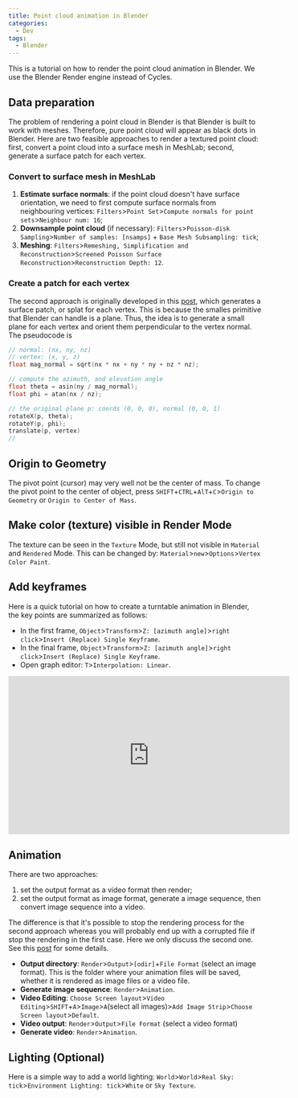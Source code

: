 ```yaml
---
title: Point cloud animation in Blender
categories: 
  - Dev
tags:
  - Blender
---
```


This is a tutorial on how to render the point cloud animation in Blender. We use the Blender Render engine instead of Cycles.

## Data preparation

The problem of rendering a point cloud in Blender is that Blender is built to work with meshes. Therefore, pure point cloud will appear as black dots in Blender. Here are two feasible approaches to render a textured point cloud: first, convert a point cloud into a surface mesh in MeshLab; second, generate a surface patch for each vertex.

### Convert to surface mesh in MeshLab

1. **Estimate surface normals**: if the point cloud doesn't have surface orientation, we need to first compute surface normals from neighbouring vertices: `Filters`>`Point Set`>`Compute normals for point sets`>`Neighbour num: 16`;
2. **Downsample point cloud** (if necessary): `Filters`>`Poisson-disk Sampling`>`Number of samples: [nsamps]` + `Base Mesh Subsampling: tick`;
3. **Meshing**: `Filters`>`Remeshing, Simplification and Reconstruction`>`Screened Poisson Surface Reconstruction`>`Reconstruction Depth: 12`.


### Create a patch for each vertex

The second approach is originally developed in this [post](https://visheshvision.wordpress.com/2014/04/28/rendering-a-colored-point-cloud-in-blender/), which generates a surface patch, or splat for each vertex. This is because the smalles primitive that Blender can handle is a plane. Thus, the idea is to generate a small plane for each vertex and orient them perpendicular to the vertex normal. The pseudocode is

```cpp
// normal: (nx, ny, nz)
// vertex: (x, y, z)
float mag_normal = sqrt(nx * nx + ny * ny + nz * nz);

// compute the azimuth, and elevation angle
float theta = asin(ny / mag_normal);
float phi = atan(nx / nz);

// the original plane p: coords (0, 0, 0), normal (0, 0, 1)
rotateX(p, theta);
rotateY(p, phi);
translate(p, vertex)
//
```


## Origin to Geometry
The pivot point (cursor) may very well not be the center of mass. To change the pivot point to the center of object, press `SHIFT`+`CTRL`+`AlT`+`C`>`Origin to Geometry` or `Origin to Center of Mass`.


## Make color (texture) visible in Render Mode
The texture can be seen in the `Texture` Mode, but still not visible in `Material` and `Rendered` Mode. This can be changed by: `Material`>`new`>`Options`>`Vertex Color Paint`.


## Add keyframes
Here is a quick tutorial on how to create a turntable animation in Blender, the key points are summarized as follows:
* In the first frame, `Object`>`Transform`>`Z: [azimuth angle]`>`right click`>`Insert (Replace) Single Keyframe`.
* In the final frame, `Object`>`Transform`>`Z: [azimuth angle]`>`right click`>`Insert (Replace) Single Keyframe`.
* Open graph editor: `T`>`Interpolation: Linear`.

<iframe width="560" height="315" src="https://www.youtube.com/embed/2r0KsLYr3wA" frameborder="0" allowfullscreen></iframe>


## Animation
There are two approaches:

1. set the output format as a video format then render;
2. set the output format as image format, generate a image sequence, then convert image sequence into a video.

The difference is that it's possible to stop the rendering process for the second approach whereas you will probably end up with a corrupted file if stop the rendering in the first case. Here we only discuss the second one. See this [post](https://blender.stackexchange.com/questions/15142/how-to-render-an-animation-as-video-in-blender) for some details.

* **Output directory**: `Render`>`Output`>`[odir]`+`File Format` (select an image format). This is the folder where your animation files will be saved, whether it is rendered as image files or a video file.
* **Generate image sequence**: `Render`>`Animation`.
* **Video Editing**: `Choose Screen layout`>`Video Editing`>`SHIFT`+`A`>`Image`>`A`(select all images)>`Add Image Strip`>`Choose Screen layout`>`Default`.
* **Video output**: `Render`>`Output`>`File Format` (select a video format)
* **Generate video**: `Render`>`Animation`.


## Lighting (Optional)
Here is a simple way to add a world lighting: `World`>`World`>`Real Sky: tick`>`Environment Lighting: tick`>`White` or `Sky Texture`.